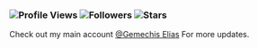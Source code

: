 <h3 align="left">

![Profile Views](https://komarev.com/ghpvc/?username=gemechis-elias&style=plastic&color=brightgreen&label=Profile+Views)
![Followers](https://img.shields.io/github/followers/gemechis-elias.svg?style=social&label=Follow)
![Stars](https://img.shields.io/github/stars/gemechis-elias.svg?color=blue&logo=github)

</h3>


Check out my main account <a href="https://github.com/gemechis-elias">@Gemechis Elias</a> For more updates.

